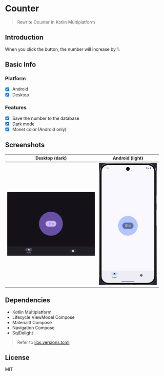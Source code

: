 # Counter

> Rewrite Counter in Kotlin Multiplatform

## Introduction

When you click the button, the number will increase by 1.

## Basic Info

### Platform

- [x] Android
- [x] Desktop

### Features

- [x] Save the number to the database
- [x] Dark mode
- [x] Monet color (Android only)

## Screenshots

| Desktop (dark)                      | Android (light)                     |
|-------------------------------------|-------------------------------------|
| ![Desktop](docs/assets/desktop.png) | ![Android](docs/assets/android.png) |

## Dependencies

- Kotlin Multiplatform
- Lifecycle ViewModel Compose
- Material3 Compose
- Navigation Compose
- SqlDelight

> Refer to [libs.versions.toml](gradle/libs.versions.toml)

## License

MIT